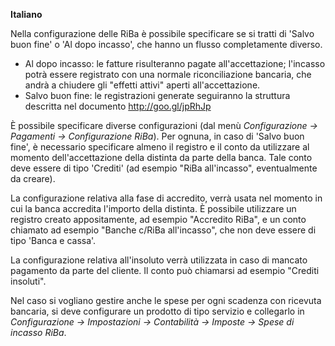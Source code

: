 **Italiano**

Nella configurazione delle RiBa è possibile specificare se si tratti di
'Salvo buon fine' o 'Al dopo incasso', che hanno un flusso completamente
diverso.

- Al dopo incasso: le fatture risulteranno pagate all'accettazione;
  l'incasso potrà essere registrato con una normale riconciliazione bancaria,
  che andrà a chiudere gli "effetti attivi" aperti all'accettazione.
- Salvo buon fine: le registrazioni generate seguiranno la struttura
  descritta nel documento <http://goo.gl/jpRhJp>

È possibile specificare diverse configurazioni (dal menù *Configurazione
→ Pagamenti → Configurazione RiBa*). Per ognuna, in caso di 'Salvo buon
fine', è necessario specificare almeno il registro e il conto da
utilizzare al momento dell'accettazione della distinta da parte della
banca. Tale conto deve essere di tipo 'Crediti' (ad esempio "RiBa
all'incasso", eventualmente da creare).

La configurazione relativa alla fase di accredito, verrà usata nel
momento in cui la banca accredita l'importo della distinta. È possibile
utilizzare un registro creato appositamente, ad esempio "Accredito
RiBa", e un conto chiamato ad esempio "Banche c/RiBa all'incasso", che
non deve essere di tipo 'Banca e cassa'.

La configurazione relativa all'insoluto verrà utilizzata in caso di
mancato pagamento da parte del cliente. Il conto può chiamarsi ad
esempio "Crediti insoluti".

Nel caso si vogliano gestire anche le spese per ogni scadenza con
ricevuta bancaria, si deve configurare un prodotto di tipo servizio e
collegarlo in *Configurazione → Impostazioni → Contabilità → Imposte →
Spese di incasso RiBa*.
